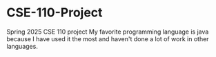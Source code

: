 # CSE-110-Project
Spring 2025 CSE 110 project
My favorite programming language is java because I have used it the most and haven't done a lot of work in other languages. 